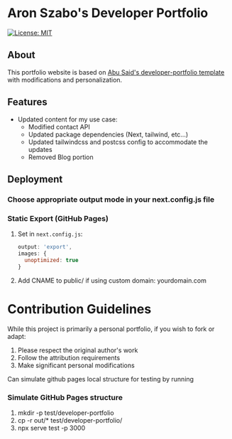 # Aron Szabo's Developer Portfolio

[![License: MIT](https://img.shields.io/badge/License-MIT-yellow.svg)](https://opensource.org/licenses/MIT)

## About

This portfolio website is based
on [Abu Said's developer-portfolio template](https://github.com/said7388/developer-portfolio) with modifications and
personalization.

## Features

- Updated content for my use case:
    - Modified contact API
    - Updated package dependencies (Next, tailwind, etc...)
    - Updated tailwindcss and postcss config to accommodate the updates
    - Removed Blog portion

## Deployment

### Choose appropriate output mode in your next.config.js file

### Static Export (GitHub Pages)

1. Set in `next.config.js`:
   ```javascript
   output: 'export',
   images: {
     unoptimized: true
   }

2. Add CNAME to public/ if using custom domain: yourdomain.com

# Contribution Guidelines

While this project is primarily a personal portfolio, if you wish to fork or adapt:

1. Please respect the original author's work
2. Follow the attribution requirements
3. Make significant personal modifications


Can simulate github pages local structure for testing by running

### Simulate GitHub Pages structure
1. mkdir -p test/developer-portfolio
2. cp -r out/* test/developer-portfolio/
3. npx serve test -p 3000
